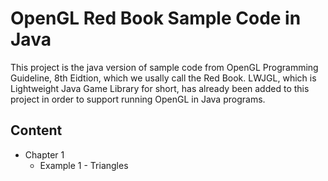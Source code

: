 # OpenGL Red Book Sample Code in Java

This project is the java version of sample code from OpenGL Programming Guideline, 8th Eidtion, which we usally call the Red Book. LWJGL, which is Lightweight Java Game Library for short, has already been added to this project in order to support running OpenGL in Java programs.

## Content

- Chapter 1
	- Example 1 - Triangles
